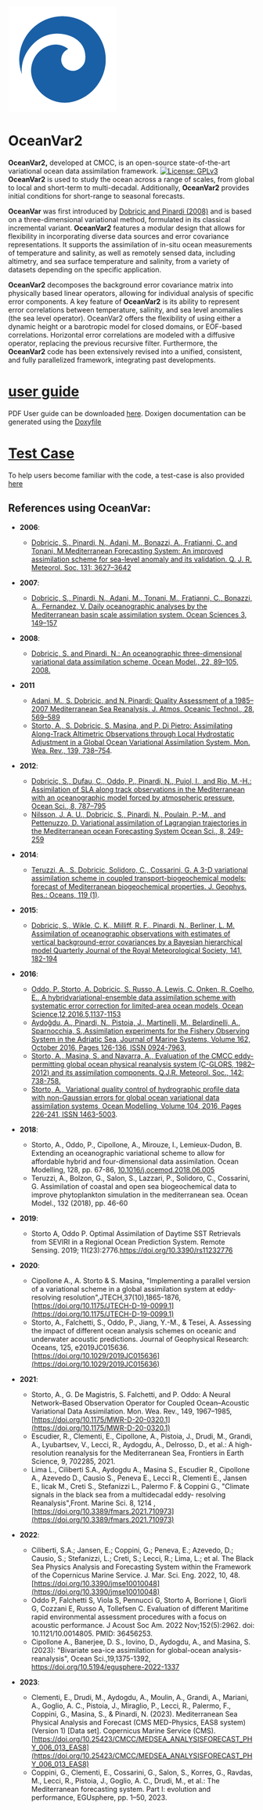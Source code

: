 ![logo](https://github.com/CMCC-Foundation/OceanVar2/blob/main/doc/logo.png)

# OceanVar2 

**OceanVar2,** developed at CMCC, is an open-source state-of-the-art variational ocean data assimilation framework. [![License: GPLv3](https://img.shields.io/badge/License-GPLv3-blue.svg)](https://www.gnu.org/licenses/gpl-3.0)
**OceanVar2** is used to study the ocean across a range of scales, from global to local and short-term to multi-decadal. Additionally, **OceanVar2** provides initial conditions for short-range to seasonal forecasts.

**OceanVar** was first introduced by [Dobricic and Pinardi (2008)](https://www.sincem.unibo.it/images/articoli/10.1016_j.ocemod.2008.01.004.pdf)  and is based on a three-dimensional variational method, formulated in its classical incremental variant. **OceanVar2** features a modular design that allows for flexibility in incorporating diverse data sources and error covariance representations. It supports the assimilation of in-situ ocean measurements of temperature and salinity, as well as remotely sensed data, including altimetry, and sea surface temperature and salinity, from a variety of datasets depending on the specific application.

**OceanVar2** decomposes the background error covariance matrix into physically based linear operators, allowing for individual analysis of specific error components. A key feature of **OceanVar2** is its ability to represent error correlations between temperature, salinity, and sea level anomalies (the sea level operator). OceanVar2 offers the flexibility of using either a dynamic height or a barotropic model for closed domains, or EOF-based correlations. Horizontal error correlations are modeled with a diffusive operator, replacing the previous recursive filter. Furthermore, the **OceanVar2** code has been extensively revised into a unified, consistent, and fully parallelized framework, integrating past developments.
##

# [user guide](https://github.com/CMCC-Foundation/OceanVar2/blob/main/doc/OceanVar_User_Manual.pdf)
PDF User guide can be downloaded [here](https://github.com/CMCC-Foundation/OceanVar2/blob/main/doc/OceanVar_User_Manual.pdf).
Doxigen documentation can be generated using the [Doxyfile](https://github.com/CMCC-Foundation/OceanVar2/blob/main/doc/Doxyfile)

# [Test Case](https://github.com/CMCC-Foundation/MedFS831)

To help users become familiar with the code, a test-case is also provided [here](https://github.com/CMCC-Foundation/MedFS831)


## References using OceanVar:

 - **2006**:
    *  [Dobricic, S., Pinardi, N., Adani, M., Bonazzi, A., Fratianni, C. and Tonani, M.Mediterranean Forecasting System: An improved assimilation scheme for sea-level anomaly and its validation. Q. J. R. Meteorol. Soc. 131: 3627–3642](https://www.sincem.unibo.it/images/articoli/10.1256_qj.05.100.pdf) 

 - **2007**:
    *  [Dobricic, S., Pinardi, N., Adani, M., Tonani, M., Fratianni, C., Bonazzi, A., Fernandez, V. Daily oceanographic analyses by the Mediterranean basin scale assimilation system. Ocean
   Sciences 3, 149–157](https://os.copernicus.org/articles/3/149/2007/os-3-149-2007.pdf)
   
-  **2008**:
    *   [Dobricic, S. and Pinardi, N.: An oceanographic three-dimensional variational data assimilation scheme, Ocean Model.,    22, 89–105, 2008.](https://www.sincem.unibo.it/images/articoli/10.1016_j.ocemod.2008.01.004.pdf) 
   
 - **2011**
    * [Adani, M., S. Dobricic, and N. Pinardi: Quality Assessment of a 1985–2007 Mediterranean Sea Reanalysis. J. Atmos. Oceanic    Technol., 28, 569–589](https://doi.org/10.1175/2010JTECHO798.1)
    * [Storto, A., S. Dobricic, S. Masina, and P. Di Pietro: Assimilating Along-Track Altimetric Observations through Local    Hydrostatic Adjustment in a Global Ocean Variational Assimilation    System. Mon. Wea. Rev., 139, 738–754](https://doi.org/10.1175/2010MWR3350.1).
   
- **2012**:
    * [Dobricic, S., Dufau, C.,    Oddo, P., Pinardi, N., Pujol, I., and Rio, M.-H.: Assimilation of SLA    along track observations in the Mediterranean with an oceanographic    model forced by atmospheric pressure, Ocean Sci., 8, 787–795](https://doi.org/10.5194/os-8-787-2012)
    * [Nilsson, J. A. U.,    Dobricic, S., Pinardi, N., Poulain, P.-M., and Pettenuzzo, D.
   Variational assimilation of Lagrangian trajectories in the    Mediterranean ocean Forecasting System Ocean Sci., 8, 249-259](http://dx.doi.org/10.5194/os-8-249-2012)
   
- **2014**:
    * [Teruzzi, A., S. Dobricic,    Solidoro, C., Cossarini, G. A 3-D variational assimilation scheme in    coupled transport-biogeochemical models: forecast of Mediterranean    biogeochemical properties. J. Geophys. Res.: Oceans, 119 (1)](https://doi.org/10.1002/2013JC009277).
   
- **2015**:
    * [Dobricic, S., Wikle, C.    K., Milliff, R. F., Pinardi, N., Berliner, L. M. Assimilation of    oceanographic observations with estimates of vertical    background-error covariances by a Bayesian hierarchical model Quarterly Journal of the Royal Meteorological Society, 141, 182-194](http://dx.doi.org/10.1002/qj.2348)
   
- **2016**:
    * [Oddo, P. Storto, A. Dobricic, S. Russo, A. Lewis, C. Onken, R. Coelho, E., A hybridvariational-ensemble data assimilation scheme with systematic error correction for limited-area ocean models, Ocean Science,12,2016,5,1137-1153](https://os.copernicus.org/articles/12/1137/2016/os-12-1137-2016.pdf)
    * [Aydoğdu, A., Pinardi, N.,    Pistoia, J., Martinelli, M., Belardinelli, A., Sparnocchia, S.,Assimilation experiments for the Fishery Observing System in the    Adriatic Sea, Journal of Marine Systems, Volume 162, October 2016,    Pages 126-136, ISSN 0924-7963, ](https://doi.org/10.1016/j.jmarsys.2016.03.002 )
    * [Storto, A., Masina, S. and    Navarra, A., Evaluation of the CMCC eddy-permitting global ocean    physical reanalysis system (C-GLORS, 1982–2012) and its assimilation components. Q.J.R. Meteorol. Soc., 142: 738-758.](https://doi.org/10.1002/qj.2673)
    * [Storto, A., Variational    quality control of hydrographic profile data with non-Gaussian errors    for global ocean variational data assimilation systems, Ocean    Modelling, Volume 104, 2016, Pages 226-241, ISSN 1463-5003](https://doi.org/10.1016/j.ocemod.2016.06.011).
   
- **2018**:
    * Storto, A., Oddo, P.,    Cipollone, A., Mirouze, I., Lemieux-Dudon, B. Extending an    oceanographic variational scheme to allow for affordable hybrid and    four-dimensional data assimilation. Ocean Modelling, 128, pp. 67-86, [10.1016/j.ocemod.2018.06.005](https://doi.org/10.1016/j.ocemod.2018.06.005)
    * Teruzzi, A., Bolzon, G.,    Salon, S., Lazzari, P., Solidoro, C., Cossarini, G. Assimilation of    coastal and open sea biogeochemical data to improve phytoplankton    simulation in the mediterranean sea. Ocean Model., 132 (2018), pp.    46-60
   
- **2019**:
    * Storto A, Oddo P. Optimal    Assimilation of Daytime SST Retrievals from SEVIRI in a Regional    Ocean Prediction System. Remote Sensing. 2019; 11(23):2776.https://doi.org/10.3390/rs11232776
- **2020**:
    * Cipollone A., A. Storto &    S. Masina, "Implementing a parallel version of a variational scheme    in a global assimilation system at eddy-resolving resolution",JTECH,37(10),1865-1876,    [https://doi.org/10.1175/JTECH-D-19-0099.1](https://doi.org/10.1175/JTECH-D-19-0099.1)
    * Storto, A., Falchetti, S.,    Oddo, P., Jiang, Y.-M., & Tesei, A. Assessing the impact of different    ocean analysis schemes on oceanic and underwater acoustic    predictions. Journal of Geophysical Research: Oceans, 125,    e2019JC015636.
   [https://doi.org/10.1029/2019JC015636](https://doi.org/10.1029/2019JC015636)
- **2021**:
    * Storto, A., G. De    Magistris, S. Falchetti, and P. Oddo: A Neural Network–Based    Observation Operator for Coupled Ocean–Acoustic Variational Data    Assimilation. Mon. Wea. Rev., 149, 1967–1985,
   [https://doi.org/10.1175/MWR-D-20-0320.1](https://doi.org/10.1175/MWR-D-20-0320.1)
    * Escudier, R., Clementi,    E., Cipollone, A., Pistoia, J., Drudi, M., Grandi, A., Lyubartsev,    V., Lecci, R., Aydogdu, A., Delrosso, D., et al.: A high-resolution    reanalysis for the Mediterranean Sea, Frontiers in Earth Science, 9,    702285, 2021.
    * Lima L., Ciliberti S.A.,    Aydogdu A., Masina S., Escudier R., Cipollone A., Azevedo D., Causio    S., Peneva E., Lecci R., Clementi E., Jansen E., licak M., Creti S.,    Stefanizzi L., Palermo F. & Coppini G., "Climate signals in the black    sea from a multidecadal eddy- resolving Reanalysis",Front. Marine    Sci. 8, 1214 , [https://doi.org/10.3389/fmars.2021.710973](https://doi.org/10.3389/fmars.2021.710973)
- **2022**:
    * Ciliberti, S.A.; Jansen,    E.; Coppini, G.; Peneva, E.; Azevedo, D.; Causio, S.; Stefanizzi, L.;    Creti, S.; Lecci, R.; Lima, L.; et al. The Black Sea Physics Analysis    and Forecasting System within the Framework of the Copernicus Marine    Service. J. Mar. Sci. Eng. 2022, 10, 48.    [https://doi.org/10.3390/jmse10010048](https://doi.org/10.3390/jmse10010048)
    * Oddo P, Falchetti S, Viola    S, Pennucci G, Storto A, Borrione I, Giorli G, Cozzani E, Russo A,    Tollefsen C. Evaluation of different Maritime rapid environmental    assessment procedures with a focus on acoustic performance. J Acoust    Soc Am. 2022 Nov;152(5):2962. doi: 10.1121/10.0014805. PMID: 36456253.
    * Cipollone A., Banerjee, D.    S., Iovino, D., Aydogdu, A., and Masina, S. (2023): "Bivariate sea-ice assimilation for global-ocean analysis-reanalysis", Ocean    Sci.,19,1375-1392, https://doi.org/10.5194/egusphere-2022-1337
- **2023**:
  * Clementi, E., Drudi, M.,    Aydogdu, A., Moulin, A., Grandi, A., Mariani, A., Goglio, A. C.,    Pistoia, J., Miraglio, P., Lecci, R., Palermo, F., Coppini, G.,    Masina, S., & Pinardi, N. (2023). Mediterranean Sea Physical Analysis    and Forecast (CMS MED-Physics, EAS8 system) (Version 1) [Data set]. Copernicus Marine Service (CMS).[https://doi.org/10.25423/CMCC/MEDSEA_ANALYSISFORECAST_PHY_006_013_EAS8](https://doi.org/10.25423/CMCC/MEDSEA_ANALYSISFORECAST_PHY_006_013_EAS8)
  * Coppini, G., Clementi, E.,    Cossarini, G., Salon, S., Korres, G., Ravdas, M., Lecci, R., Pistoia,    J., Goglio, A. C., Drudi, M., et al.: The Mediterranean forecasting    system. Part I: evolution and performance, EGUsphere, pp. 1–50, 2023.
